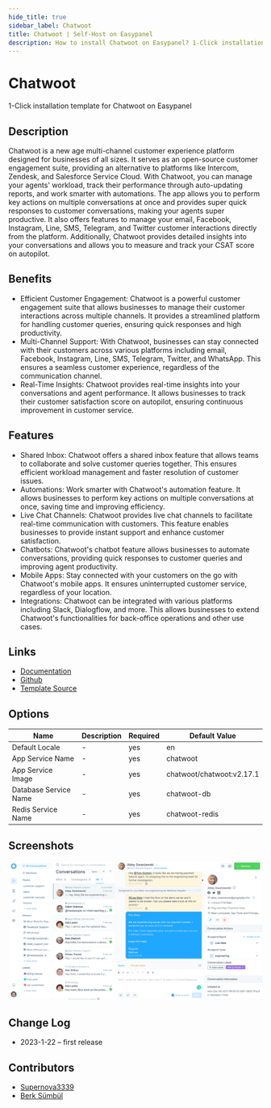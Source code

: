 ```yaml
---
hide_title: true
sidebar_label: Chatwoot
title: Chatwoot | Self-Host on Easypanel
description: How to install Chatwoot on Easypanel? 1-Click installation template for Chatwoot on Easypanel
---
```


<!-- generated -->

# Chatwoot

1-Click installation template for Chatwoot on Easypanel

## Description

Chatwoot is a new age multi-channel customer experience platform designed for businesses of all sizes. It serves as an open-source customer engagement suite, providing an alternative to platforms like Intercom, Zendesk, and Salesforce Service Cloud. With Chatwoot, you can manage your agents&#39; workload, track their performance through auto-updating reports, and work smarter with automations. The app allows you to perform key actions on multiple conversations at once and provides super quick responses to customer conversations, making your agents super productive. It also offers features to manage your email, Facebook, Instagram, Line, SMS, Telegram, and Twitter customer interactions directly from the platform. Additionally, Chatwoot provides detailed insights into your conversations and allows you to measure and track your CSAT score on autopilot.

## Benefits

- Efficient Customer Engagement: Chatwoot is a powerful customer engagement suite that allows businesses to manage their customer interactions across multiple channels. It provides a streamlined platform for handling customer queries, ensuring quick responses and high productivity.
- Multi-Channel Support: With Chatwoot, businesses can stay connected with their customers across various platforms including email, Facebook, Instagram, Line, SMS, Telegram, Twitter, and WhatsApp. This ensures a seamless customer experience, regardless of the communication channel.
- Real-Time Insights: Chatwoot provides real-time insights into your conversations and agent performance. It allows businesses to track their customer satisfaction score on autopilot, ensuring continuous improvement in customer service.

## Features

- Shared Inbox: Chatwoot offers a shared inbox feature that allows teams to collaborate and solve customer queries together. This ensures efficient workload management and faster resolution of customer issues.
- Automations: Work smarter with Chatwoot's automation feature. It allows businesses to perform key actions on multiple conversations at once, saving time and improving efficiency.
- Live Chat Channels: Chatwoot provides live chat channels to facilitate real-time communication with customers. This feature enables businesses to provide instant support and enhance customer satisfaction.
- Chatbots: Chatwoot's chatbot feature allows businesses to automate conversations, providing quick responses to customer queries and improving agent productivity.
- Mobile Apps: Stay connected with your customers on the go with Chatwoot's mobile apps. It ensures uninterrupted customer service, regardless of your location.
- Integrations: Chatwoot can be integrated with various platforms including Slack, Dialogflow, and more. This allows businesses to extend Chatwoot's functionalities for back-office operations and other use cases.

## Links

- [Documentation](https://www.chatwoot.com/help-center)
- [Github](https://github.com/chatwoot/)
- [Template Source](https://github.com/easypanel-io/templates/tree/main/templates/chatwoot)

## Options

Name | Description | Required | Default Value
-|-|-|-
Default Locale | - | yes | en
App Service Name | - | yes | chatwoot
App Service Image | - | yes | chatwoot/chatwoot:v2.17.1
Database Service Name | - | yes | chatwoot-db
Redis Service Name | - | yes | chatwoot-redis

## Screenshots

![Chatwoot Screenshot](./assets/screenshot.png)

## Change Log

- 2023-1-22 – first release

## Contributors

- [Supernova3339](https://github.com/Supernova3339)
- [Berk Sümbül](https://berksmbl.com)
